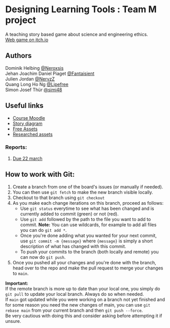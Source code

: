 # **Designing Learning Tools : Team M project**
A teaching story based game about science and engineering ethics.<br>
[Web game on itch.io](https://nervzz.itch.io/m-project?secret=aznAbt396Oww4zFNlqgNQLGDOMI)

## **Authors**
Dominik Helbing [@Neroxsis](https://github.com/Neroxsis)<br>
Jehan Joachim Daniel Piaget [@Fantaisient](https://github.com/Fantaisient)<br>
Julien Jordan [@NervzZ](https://github.com/NervzZ)<br>
Quang Long Ho Ng [@Lipefree](https://github.com/Lipefree)<br>
Simon Josef Thür [@simi48](https://github.com/simi48)

## **Useful links**
- [Course Moodle](https://moodle.epfl.ch/course/view.php?id=16140)
- [Story diagram](https://drive.google.com/file/d/1XlJjgT6YnePGoKmm4qgJqwQ_8e5j0I9H/view?usp=sharing)
- [Free Assets](https://github.com/NervzZ/Designing-learning-tools-project/issues/19#issuecomment-1997291883)
- [Researched assets](https://github.com/users/NervzZ/projects/2/views/1?query=is%3Aopen+sort%3Aupdated-desc&pane=issue&itemId=58549438)

### **Reports:**
1. [Due 22 march](https://docs.google.com/document/d/1-bfWZRgjrGjKa4F6o32UVZtAafp4Tc3kx4yyHcvj0Vw/edit)

## **How to work with Git:**
1. Create a branch from one of the board's issues (or manually if needed).
2. You can then use `git fetch` to make the new branch visible locally.
3. Checkout to that branch using `git checkout`
4. As you make each change iterations on this branch, proceed as follows:
    * Use `git status` everytime to see what has been changed and is currently added to commit (green) or not (red).
    * Use `git add` followed by the path to the file you want to add to commit. **Note:** You can use wildcards, for example to add all files you can do `git add *`.
    * Once you're done adding what you wanted for your next commit, use `git commit -m {message}` where `{message}` is simply a short description of what has changed with this commit.
    * To push your commits to the branch (both locally and remote) you can now do `git push`.
5. Once you pushed all your changes and you're done with the branch, head over to the repo and make the pull request to merge your changes to `main`.
   
**Important:**<br>
If the remote branch is more up to date than your local one, you simply do `git pull` to update your local branch. Always do so when needed.<br>
If `main` got updated while you were working on a branch not yet finished and for some reason you need the new changes of main, you can use `git rebase main` from your current branch and then `git push --force`.<br>
Be very cautious with doing this and consider asking before attempting it if unsure.
